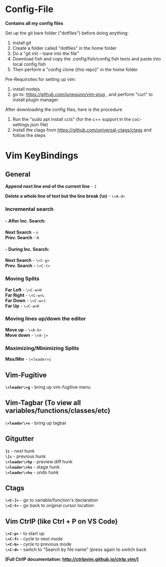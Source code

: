 # Config-File
**Contains all my config files** 

Set up the git bare folder ("dotfiles") before doing anything:
1. install git
2. Create a folder called "dotfiles" in the home folder
3. Do a "git init --bare into the file"
4. Download fish and copy the .config/fish/config.fish texts and paste into local config.fish
5. Then perform a "config clone {this repo}" in the home folder

Pre-Requirsites for setting up vim:
1. install nodejs
2. go to: https://github.com/junegunn/vim-plug , and perform "curl" to install plugin manager

After downloading the config files, here is the procedure

1. Run the "sudo apt install ccls" (for the c++ support in the coc-settings.json file)
2. Install the ctags from https://github.com/universal-ctags/ctags and follow the steps

# Vim KeyBindings 
## General
**Append next line end of the current line** - `J`   

**Delete a whole line of text but the line break (\n)** - `\<A-d>`

### Incremental search

#### - After Inc. Search:
**Next Search** - `n`  
**Prev. Search** - `N`
#### - During Inc. Search:
**Next Search** - `\<C-g>`  
**Prev. Search** - `\<C-t>` 


### Moving Splits
**Far Left** - `\<C-w>H`  
**Far Right** - `\<C-w>L`  
**Far Down** - `\<C-w>J`  
**Far Up** - `\<C-w>K`    

### Moving lines up/down the editor

**Move up** - `\<A-k>`  
**Move down** - `\<A-j>`

### Maximizing/Minimizing Splits

**Max/Min** - `\<leader>z`
## Vim-Fugitive
**`\<leader\>g`** - bring up vim-fugitive menu

## Vim-Tagbar (To view all variables/functions/classes/etc)
**`\<leader\>v`** - bring up tagbar 
## Gitgutter
**`]c`** - next hunk  
**`\[c`** - previous hunk  
**`\<leader\>hp`** - preview diff hunk  
**`\<leader\>hs`** - stage hunk  
**`\<leader\>hu`** - undo hunk
## Ctags
**`\<C-]>`** - go to variable/function's declaration  
**`\<C-t>`** - go back to original cursor location

## Vim CtrlP (like Ctrl + P on VS Code)
**`\<C-p>`** - to start up  
**`\<C-f>`** - cycle to next mode  
**`\<C-b>`** - cycle to previous mode  
**`\<C-d>`** - switch to "Search by file name" (press again to switch back  

**[Full CtrlP documentation: http://ctrlpvim.github.io/ctrlp.vim/]**

